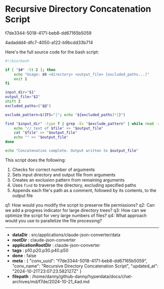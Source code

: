 # Recursive Directory Concatenation Script

f7de3344-5018-4171-beb8-dd67165b5059

4adaddd4-dfc7-4050-a122-b9bcdd33b714

 Here's the full source code for the bash script:

```bash
#!/bin/bash

if [ "$#" -lt 2 ]; then
    echo "Usage: $0 <directory> <output_file> [excluded_paths...]"
    exit 1
fi

input_dir="$1"
output_file="$2"
shift 2
excluded_paths=("$@")

exclude_pattern=$(IFS="|"; echo "${excluded_paths[*]}")

find "$input_dir" -type f | grep -Ev "$exclude_pattern" | while read -r file; do
    echo "// text of $file" >> "$output_file"
    cat "$file" >> "$output_file"
    echo "" >> "$output_file"
done

echo "Concatenation complete. Output written to $output_file"
```

This script does the following:
1. Checks for correct number of arguments
2. Sets input directory and output file from arguments
3. Creates an exclusion pattern from remaining arguments
4. Uses `find` to traverse the directory, excluding specified paths
5. Appends each file's path as a comment, followed by its contents, to the output file

q1: How would you modify the script to preserve file permissions?
q2: Can we add a progress indicator for large directory trees?
q3: How can we optimize the script for very large numbers of files?
q4: What approach would you use to parallelize the file processing?

---

* **dataDir** : src/applications/claude-json-converter/data
* **rootDir** : claude-json-converter
* **applicationRootDir** : claude-json-converter
* **tags** : p10.p20.p30.p40.p50
* **done** : false
* **meta** : {
  "conv_uuid": "f7de3344-5018-4171-beb8-dd67165b5059",
  "conv_name": "Recursive Directory Concatenation Script",
  "updated_at": "2024-10-21T23:07:23.582127Z"
}
* **filepath** : /home/danny/github-danny/hyperdata/docs/chat-archives/md/f7de/2024-10-21_4ad.md